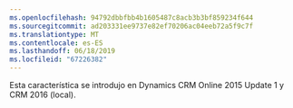 ```yaml
---
ms.openlocfilehash: 94792dbbfbb4b1605487c8acb3b3bf859234f644
ms.sourcegitcommit: ad203331ee9737e82ef70206ac04eeb72a5f9c7f
ms.translationtype: MT
ms.contentlocale: es-ES
ms.lasthandoff: 06/18/2019
ms.locfileid: "67226382"
---
```

Esta característica se introdujo en Dynamics CRM Online 2015 Update 1 y CRM 2016 (local).